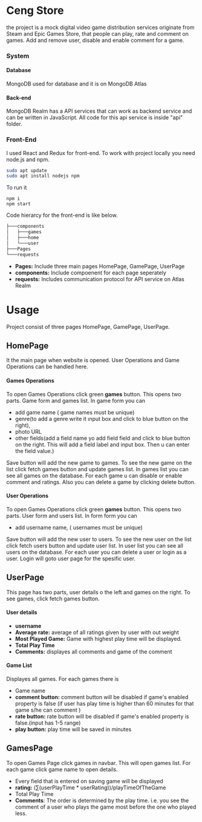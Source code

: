 # Ceng Store
the project is a mock digital video game distribution services originate from Steam and Epic Games Store,
that people can play, rate and comment on games. Add and remove user, disable and enable comment for a game.
### System
#### Database
MongoDB used for database and it is on MongoDB Atlas

#### Back-end
MongoDB Realm has a API services that can work as backend service and  can be written in JavaScript. All code for this api service is inside "api" folder.

### Front-End
I used React and Redux for front-end. To work with project  locally you need node.js and npm.

```bash
sudo apt update
sudo apt install nodejs npm
```

To run it
```
npm i 
npm start
```
Code hierarcy for the front-end is like below. 
```bash
├───components
│   ├───games
│   ├───home
│   └───user
├───Pages
└───requests
```
* **Pages:** Include three main pages HomePage, GamePage, UserPage
* **components:** Include compoenent for each page seperately 
* **requests:**  Includes communication protocol for API service on Atlas Realm



# Usage
Project  consist of three pages HomePage, GamePage, UserPage.

## HomePage
It the main page when website is opened. User Operations and Game Operations can be handled here.
#### Games Operations
To open Games Operations click green  **games** button.
This opens two parts. Game form and games list. 
In game form you can 
 * add game name ( game names must be unique)
 * genre(to add a genre write it ınput box and click to blue button on the right), 
 * photo URL 
 * other fields(add a field name yo add field field and click to blue button on the right. This will add a field label and input box. Then u can enter the field value.)

Save button will add the new game to games. To see the new game on the list click fetch games button and update games list.
In games list you can see all games on the database. For each game u can disable or enable comment and ratings. Also you can delete a game by clicking delete button.

#### User Operations
To open Games Operations click green  **games** button.
This opens two parts. User form and users list. 
In form form you can 
 * add username name, ( usernames must be unique)

Save button will add the new user to users. To see the new user on the list click fetch users button and update user list.
In user list you can see all users on the database. For each user you can delete a user or login as a user. Login will goto user page for the spesific user.

## UserPage
This page has two parts, user details o the left and games on the right. To see games, click fetch games button.
#### User details 
* **username**
* **Average rate:** average of all ratings given by user with out weight
* **Most Played Game:** Game with highest play time will be displayed.
* **Total Play Time**
* **Comments:** displayes all comments and game of the comment 
#### Game List 
Displayes all games.
For each games there is
* Game name 
* **comment button:** comment button will be disabled if game's enabled property is false (if user has play time is higher than 60 minutes for that game s/he can comment )
* **rate button:** rate button will be disabled if game's enabled property is false.(input has 1-5 range)
* **play button:** play time will be saved in minutes

## GamesPage
To open Games Page click games in navbar. This will open games list.
For each game click game name to open details.
* Every field that is entered on saving game will be displayed
* **rating:** (∑(userPlayTime * userRating))/playTimeOfTheGame 
* Total Play Time
* **Comments**: The order is determined by the play time. i.e. you see the comment of a user
who plays the game most before the one who played less. 


